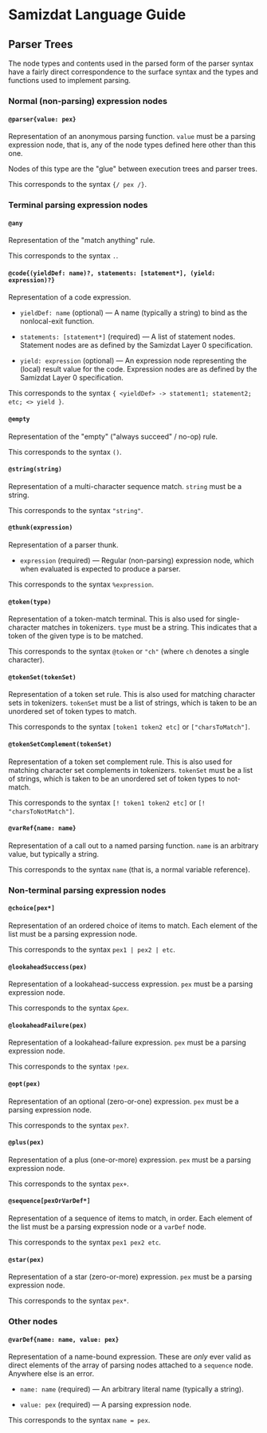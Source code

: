 Samizdat Language Guide
=======================

Parser Trees
------------

The node types and contents used in the parsed form of the parser syntax
have a fairly direct correspondence to the surface syntax and the
types and functions used to implement parsing.

### Normal (non-parsing) expression nodes

#### `@parser{value: pex}`

Representation of an anonymous parsing function. `value` must be a parsing
expression node, that is, any of the node types defined here other than
this one.

Nodes of this type are the "glue" between execution trees and parser trees.

This corresponds to the syntax `{/ pex /}`.


### Terminal parsing expression nodes

#### `@any`

Representation of the "match anything" rule.

This corresponds to the syntax `.`.

#### `@code{(yieldDef: name)?, statements: [statement*], (yield: expression)?}`

Representation of a code expression.

* `yieldDef: name` (optional) &mdash; A name (typically a string) to bind
  as the nonlocal-exit function.

* `statements: [statement*]` (required) — A list of statement nodes.
  Statement nodes are as defined by the Samizdat Layer 0 specification.

* `yield: expression` (optional) — An expression node representing the
  (local) result value for the code. Expression nodes are as defined
  by the Samizdat Layer 0 specification.

This corresponds to the syntax `{ <yieldDef> -> statement1; statement2;
etc; <> yield }`.

#### `@empty`

Representation of the "empty" ("always succeed" / no-op) rule.

This corresponds to the syntax `()`.

#### `@string(string)`

Representation of a multi-character sequence match. `string` must be a
string.

This corresponds to the syntax `"string"`.

#### `@thunk(expression)`

Representation of a parser thunk.

* `expression` (required) &mdash; Regular (non-parsing) expression node,
  which when evaluated is expected to produce a parser.

This corresponds to the syntax `%expression`.

#### `@token(type)`

Representation of a token-match terminal. This is also used for
single-character matches in tokenizers. `type` must be a string. This
indicates that a token of the given type is to be matched.

This corresponds to the syntax `@token` or `"ch"` (where `ch` denotes
a single character).

#### `@tokenSet(tokenSet)`

Representation of a token set rule. This is also used for matching
character sets in tokenizers. `tokenSet` must be a list of strings,
which is taken to be an unordered set of token types to match.

This corresponds to the syntax `[token1 token2 etc]` or `["charsToMatch"]`.

#### `@tokenSetComplement(tokenSet)`

Representation of a token set complement rule. This is also used for matching
character set complements in tokenizers. `tokenSet` must be a list of
strings, which is taken to be an unordered set of token types to not-match.

This corresponds to the syntax `[! token1 token2 etc]` or
`[! "charsToNotMatch"]`.

#### `@varRef{name: name}`

Representation of a call out to a named parsing function. `name` is
an arbitrary value, but typically a string.

This corresponds to the syntax `name` (that is, a normal variable
reference).


### Non-terminal parsing expression nodes

#### `@choice[pex*]`

Representation of an ordered choice of items to match. Each element
of the list must be a parsing expression node.

This corresponds to the syntax `pex1 | pex2 | etc`.

#### `@lookaheadSuccess(pex)`

Representation of a lookahead-success expression. `pex` must be a parsing
expression node.

This corresponds to the syntax `&pex`.

#### `@lookaheadFailure(pex)`

Representation of a lookahead-failure expression. `pex` must be a parsing
expression node.

This corresponds to the syntax `!pex`.

#### `@opt(pex)`

Representation of an optional (zero-or-one) expression. `pex` must be a
parsing expression node.

This corresponds to the syntax `pex?`.

#### `@plus(pex)`

Representation of a plus (one-or-more) expression. `pex` must be a parsing
expression node.

This corresponds to the syntax `pex+`.

#### `@sequence[pexOrVarDef*]`

Representation of a sequence of items to match, in order. Each element
of the list must be a parsing expression node or a `varDef` node.

This corresponds to the syntax `pex1 pex2 etc`.

#### `@star(pex)`

Representation of a star (zero-or-more) expression. `pex` must be a parsing
expression node.

This corresponds to the syntax `pex*`.


### Other nodes

#### `@varDef{name: name, value: pex}`

Representation of a name-bound expression. These are *only* ever valid
as direct elements of the array of parsing nodes attached to a `sequence`
node. Anywhere else is an error.

* `name: name` (required) &mdash; An arbitrary literal name
  (typically a string).

* `value: pex` (required) &mdash; A parsing expression node.

This corresponds to the syntax `name = pex`.
